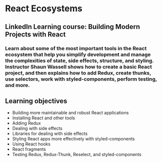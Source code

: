 # React Ecosystems 
## LinkedIn Learning course: Building Modern Projects with React
### Learn about some of the most important tools in the React ecosystem that help you simplify development and manage the complexities of state, side effects, structure, and styling. Instructor Shaun Wassell shows how to create a basic React project, and then explains how to add Redux, create thunks, use selectors, work with styled-components, perform testing, and more.

## Learning objectives
- Building more maintainable and robust React applications
- Installing React and other tools
- Adding Redux
- Dealing with side effects
- Libraries for dealing with side effects
- Styling React apps more effectively with styled-components
- Using React hooks
- React fragments
- Testing Redux, Redux-Thunk, Reselect, and styled-components